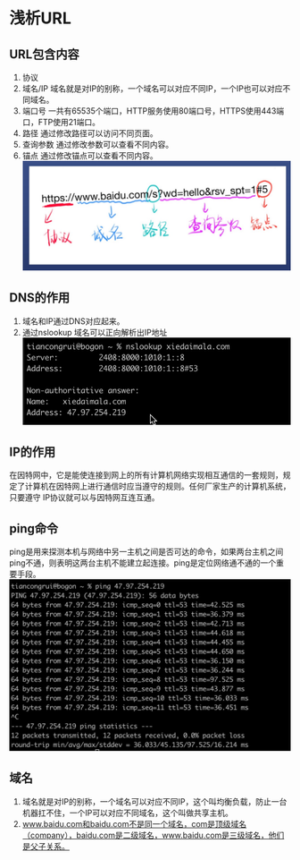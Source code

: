 # 浅析URL
## URL包含内容
1. 协议
2. 域名/IP
域名就是对IP的别称，一个域名可以对应不同IP，一个IP也可以对应不同域名。
3. 端口号
一共有65535个端口，HTTP服务使用80端口号，HTTPS使用443端口，FTP使用21端口。
4. 路径
通过修改路径可以访问不同页面。
5. 查询参数
通过修改参数可以查看不同内容。
6. 锚点
通过修改锚点可以查看不同内容。
![一张图片](3.jpg)

## DNS的作用
1. 域名和IP通过DNS对应起来。
2. 通过nslookup 域名可以正向解析出IP地址
![一张图片](4.jpg)

## IP的作用
在因特网中，它是能使连接到网上的所有计算机网络实现相互通信的一套规则，规定了计算机在因特网上进行通信时应当遵守的规则。任何厂家生产的计算机系统，只要遵守 IP协议就可以与因特网互连互通。

## ping命令
ping是用来探测本机与网络中另一主机之间是否可达的命令，如果两台主机之间ping不通，则表明这两台主机不能建立起连接。ping是定位网络通不通的一个重要手段。
![一张图片](5.jpg)

## 域名
1. 域名就是对IP的别称，一个域名可以对应不同IP，这个叫均衡负载，防止一台机器扛不住，一个IP可以对应不同域名，这个叫做共享主机。
2. www.baidu.com和baidu.com不是同一个域名，com是顶级域名（company），baidu.com是二级域名，www.baidu.com是三级域名，他们是父子关系。